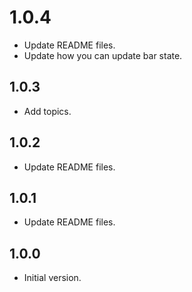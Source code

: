 # 1.0.4

- Update README files.
- Update how you can update bar state.

## 1.0.3

- Add topics.

## 1.0.2

- Update README files.

## 1.0.1

- Update README files.

## 1.0.0

- Initial version.
